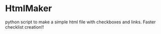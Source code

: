 # HtmlMaker
python script to make a simple html file with checkboxes and links.  Faster checklist creation!!
